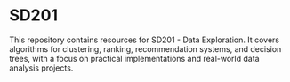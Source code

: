 # SD201
This repository contains resources for SD201 - Data Exploration. It covers algorithms for clustering, ranking, recommendation systems, and decision trees, with a focus on practical implementations and real-world data analysis projects.
